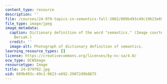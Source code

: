```yaml
---
content_type: resource
description: ''
file: /courses/24-979-topics-in-semantics-fall-2002/809b493c49c19623e69229072d9b8875_24-979f02.jpg
file_type: image/jpeg
image_metadata:
  caption: Dictionary definition of the word "semantics." (Image courtesy of Daniel
    Bersak.)
  credit: ''
  image-alt: Photograph of dictionary definition of semantics.
learning_resource_types: []
license: https://creativecommons.org/licenses/by-nc-sa/4.0/
ocw_type: OCWImage
resourcetype: Image
title: 24-979f02.jpg
uid: 809b493c-49c1-9623-e692-29072d9b8875
---
```

